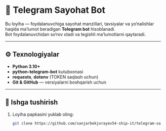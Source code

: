 # 🧭 Telegram Sayohat Bot

Bu loyiha — foydalanuvchiga sayohat manzillari, tavsiyalar va yo‘nalishlar haqida ma’lumot beradigan **Telegram bot** hisoblanadi.  
Bot foydalanuvchidan so‘rov oladi va tegishli ma’lumotlarni qaytaradi.

---

## ⚙️ Texnologiyalar
- **Python 3.10+**
- **python-telegram-bot** kutubxonasi
- **requests**, **dotenv** (TOKEN saqlash uchun)
- **Git & GitHub** — versiyalarni boshqarish uchun

---

## 🚀 Ishga tushirish
1. Loyiha papkasini yuklab oling:
   ```bash
   git clone https://github.com/sanjarbekjorayev54-ship-it/telegram-sayohat-bot.git
